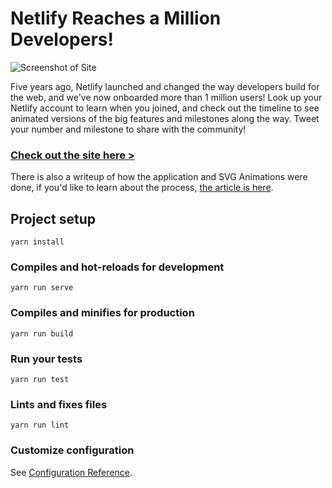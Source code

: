# Netlify Reaches a Million Developers!

![Screenshot of Site](https://assets.codepen.io/28963/CleanShot+2020-08-01+at+16.29.48%402x.png)

Five years ago, Netlify launched and changed the way developers build for the web, and we've now onboarded more than 1 million users! Look up your Netlify account to learn when you joined, and check out the timeline to see animated versions of the big features and milestones along the way. Tweet your number and milestone to share with the community!

### [Check out the site here >](https://million-devs.netlify.com/?utm_source=csstricks&utm_medium=milliondevs-sd&utm_campaign=devex)

There is also a writeup of how the application and SVG Animations were done, if you'd like to learn about the process, [the article is here](https://css-tricks.com/the-making-of-netlifys-million-devs-svg-animation-site/).

## Project setup
```
yarn install
```

### Compiles and hot-reloads for development
```
yarn run serve
```

### Compiles and minifies for production
```
yarn run build
```

### Run your tests
```
yarn run test
```

### Lints and fixes files
```
yarn run lint
```

### Customize configuration
See [Configuration Reference](https://cli.vuejs.org/config/).
